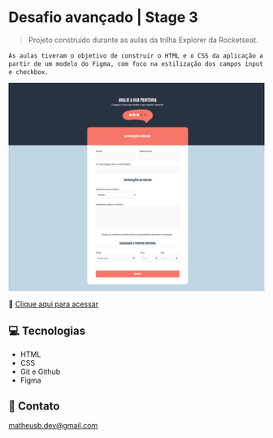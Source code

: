 # Desafio avançado | Stage 3

> Projeto construído durante as aulas da trilha Explorer da Rocketseat.

    As aulas tiveram o objetivo de construir o HTML e o CSS da aplicação a partir de um modelo do Figma, com foco na estilização dos campos input e checkbox. 

![preview](./.github/preview.png)

🔗 [Clique aqui para acessar](https://mbslash.github.io/Desafio-avancado---Stage-2---Turma-6---Explorer---Rocketseat/)

## 💻 Tecnologias

- HTML
- CSS
- Git e Github
- Figma

## 📧 Contato

matheusb.dev@gmail.com